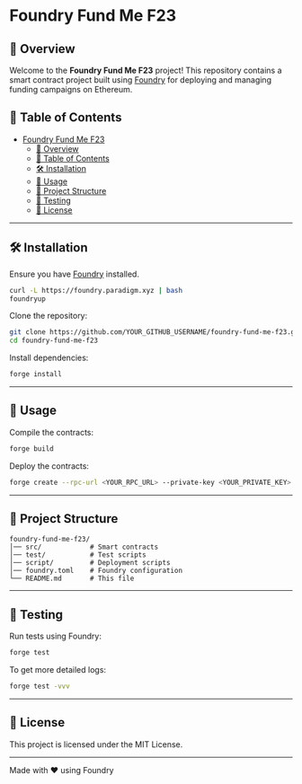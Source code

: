 # Foundry Fund Me F23

## 📌 Overview
Welcome to the **Foundry Fund Me F23** project! This repository contains a smart contract project built using [Foundry](https://book.getfoundry.sh/) for deploying and managing funding campaigns on Ethereum.

## 📜 Table of Contents
- [Foundry Fund Me F23](#foundry-fund-me-f23)
  - [📌 Overview](#-overview)
  - [📜 Table of Contents](#-table-of-contents)
  - [🛠 Installation](#-installation)
  - [🚀 Usage](#-usage)
  - [📝 Project Structure](#-project-structure)
  - [🔬 Testing](#-testing)
  - [📄 License](#-license)

---

## 🛠 Installation
Ensure you have [Foundry](https://book.getfoundry.sh/getting-started/installation.html) installed.

```sh
curl -L https://foundry.paradigm.xyz | bash
foundryup
```

Clone the repository:

```sh
git clone https://github.com/YOUR_GITHUB_USERNAME/foundry-fund-me-f23.git
cd foundry-fund-me-f23
```

Install dependencies:

```sh
forge install
```

---

## 🚀 Usage
Compile the contracts:

```sh
forge build
```

Deploy the contracts:

```sh
forge create --rpc-url <YOUR_RPC_URL> --private-key <YOUR_PRIVATE_KEY> src/FundMe.sol:FundMe
```

---

## 📝 Project Structure
```plaintext
foundry-fund-me-f23/
│── src/            # Smart contracts
│── test/           # Test scripts
│── script/         # Deployment scripts
│── foundry.toml    # Foundry configuration
└── README.md       # This file
```

---

## 🔬 Testing
Run tests using Foundry:

```sh
forge test
```

To get more detailed logs:

```sh
forge test -vvv
```

---

## 📄 License
This project is licensed under the MIT License.

---

Made with ❤️ using Foundry
